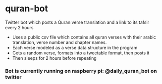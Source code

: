 # quran-bot
Twitter bot which posts a Quran verse translation and a link to its tafsir every 2 hours

- Uses a public csv file which contains all quran verses with their arabic translation, verse number and chapter names.
- Each verse modeled as a verse data structure in the program
- Gets a random verse, formats into a tweetable format, then posts it
- Then sleeps for 2 hours before repeating

### Bot is currently running on raspberry pi: @daily_quran_bot on twitter

